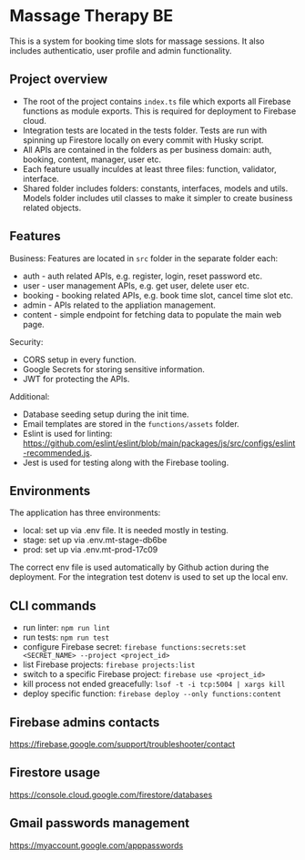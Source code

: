 # Massage Therapy BE

This is a system for booking time slots for massage sessions. It also includes authenticatio, user profile and admin functionality.

## Project overview
  - The root of the project contains `index.ts` file which exports all Firebase functions as module exports. This is required for deployment to Firebase cloud.
  - Integration tests are located in the tests folder. Tests are run with spinning up Firestore locally on every commit with Husky script.
  - All APIs are contained in the folders as per business domain: auth, booking, content, manager, user etc.
  - Each feature usually inculdes at least three files: function, validator, interface.
  - Shared folder includes folders: constants, interfaces, models and utils. Models folder includes util classes to make it simpler to create business related objects.

## Features

Business:
Features are located in `src` folder in the separate folder each:
- auth - auth related APIs, e.g. register, login, reset password etc.
- user - user management APIs, e.g. get user, delete user etc.
- booking - booking related APIs, e.g. book time slot, cancel time slot etc.
- admin - APIs related to the appliation management.
- content - simple endpoint for fetching data to populate the main web page.

Security:
- CORS setup in every function.
- Google Secrets for storing sensitive information.
- JWT for protecting the APIs.

Additional:
- Database seeding setup during the init time.
- Email templates are stored in the `functions/assets` folder.
- Eslint is used for linting: https://github.com/eslint/eslint/blob/main/packages/js/src/configs/eslint-recommended.js.
- Jest is used for testing along with the Firebase tooling.

## Environments

The application has three environments:
- local: set up via .env file. It is needed mostly in testing.
- stage: set up via .env.mt-stage-db6be
- prod: set up via .env.mt-prod-17c09

The correct env file is used automatically by Github action during the deployment.
For the integration test dotenv is used to set up the local env.

## CLI commands
  - run linter: `npm run lint`
  - run tests: `npm run test`
  - configure Firebase secret: `firebase functions:secrets:set <SECRET_NAME> --project <project_id>`
  - list Firebase projects: `firebase projects:list`
  - switch to a specific Firebase project: `firebase use <project_id>`
  - kill process not ended greacefully: `lsof -t -i tcp:5004 | xargs kill`
  - deploy specific function: `firebase deploy --only functions:content`

## Firebase admins contacts
https://firebase.google.com/support/troubleshooter/contact

## Firestore usage
https://console.cloud.google.com/firestore/databases

## Gmail passwords management
https://myaccount.google.com/apppasswords
